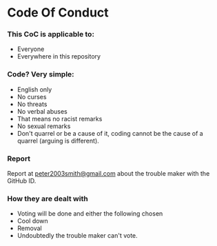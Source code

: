 # Code Of Conduct

### This CoC is applicable to:
- Everyone
- Everywhere in this repository

### Code? Very simple:
- English only
- No curses
- No threats
- No verbal abuses
- That means no racist remarks
- No sexual remarks
- Don't quarrel or be a cause of it, coding cannot be the cause of a quarrel (arguing is different).

### Report
Report at <a href="mailto:peter2003smith@gmail.com">
    peter2003smith@gmail.com
</a> about the trouble maker with the GitHub ID.

### How they are dealt with
- Voting will be done and either the following chosen
- Cool down
- Removal
- Undoubtedly the trouble maker can't vote.
